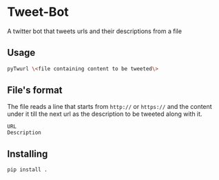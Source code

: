 # Tweet-Bot

A twitter bot that tweets urls and their descriptions from a file

## Usage 

~~~bash
pyTwurl \<file containing content to be tweeted\>
~~~

## File's format

The file reads a line that starts from `http://` or `https://` and
the content under it till the next url as the description to be tweeted
along with it. 

~~~
URL
Description
~~~

## Installing

`pip install .`

